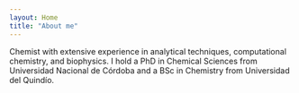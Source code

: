 ```yaml
---
layout: Home
title: "About me"
---
```


Chemist with extensive experience in analytical techniques, computational chemistry, and biophysics. I hold a PhD in Chemical Sciences from Universidad Nacional de Córdoba and a BSc in Chemistry from Universidad del Quindío.

